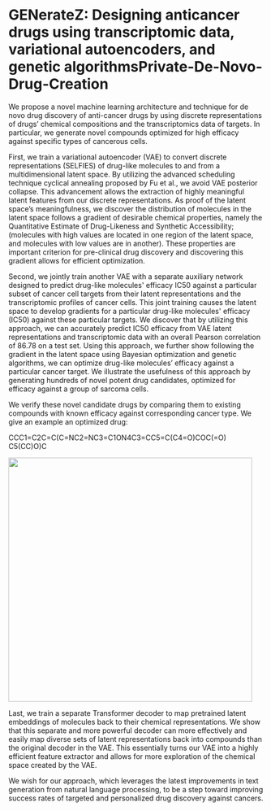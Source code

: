 # GENerateZ: Designing anticancer drugs using transcriptomic data, variational autoencoders, and genetic algorithmsPrivate-De-Novo-Drug-Creation

We propose a novel machine learning architecture and technique for de novo drug discovery of anti-cancer drugs by using discrete representations of drugs’ chemical compositions and the transcriptomics data of targets. In particular, we generate novel compounds optimized for high efficacy against specific types of cancerous cells. 

First, we train a variational autoencoder (VAE)  to convert discrete representations (SELFIES) of drug-like molecules to and from a multidimensional latent space. By utilizing the advanced scheduling technique cyclical annealing proposed by Fu et al., we avoid VAE posterior collapse. This advancement allows the extraction of highly meaningful latent features from our discrete representations. As proof of the latent space’s meaningfulness, we discover the distribution of molecules in the latent space follows a gradient of desirable chemical properties, namely the Quantitative Estimate of Drug-Likeness and Synthetic Accessibility; (molecules with high values are located in one region of the latent space, and molecules with low values are in another). These properties are important criterion for pre-clinical drug discovery and discovering this gradient allows for efficient optimization. 

Second, we jointly train another VAE with a separate auxiliary network designed to predict drug-like molecules' efficacy IC50 against a particular subset of cancer cell targets from their latent representations and the transcriptomic profiles of cancer cells. This joint training causes the latent space to develop gradients for a particular drug-like molecules' efficacy (IC50) against these particular targets. We discover that by utilizing this approach, we can accurately predict IC50 efficacy from VAE latent representations and transcriptomic data with an overall Pearson correlation of 86.78 on a test set. Using this approach, we further show following the gradient in the latent space using Bayesian optimization and genetic algorithms, we can optimize drug-like molecules’ efficacy against a particular cancer target. We illustrate the usefulness of this approach by generating hundreds of  novel potent drug candidates, optimized for efficacy against a group of sarcoma cells.

We verify these novel candidate drugs by comparing them to existing compounds with known efficacy against corresponding cancer type. We give an example an optimized drug:

CCC1=C2C=C(C=NC2=NC3=C1ON4C3=CC5=C(C4=O)COC(=O) C5(CC)O)C

<img src="https://github.com/hanshanley/Private-De-Novo-Drug-Creation/blob/master/SARCOMA_GA_IC50_SMILES_2 (1).png" width="480">


Last, we train a separate Transformer decoder to map pretrained latent embeddings of molecules back to their chemical representations. We show that this separate and more powerful decoder can more effectively and easily map diverse sets of latent representations back into compounds than the original decoder in the VAE. This essentially turns our VAE into a highly efficient feature extractor and allows for more exploration of the chemical space created by the VAE. 

We wish for our approach, which leverages the latest improvements in text generation from natural language processing, to be a step toward improving success rates of targeted and personalized drug discovery against cancers.


